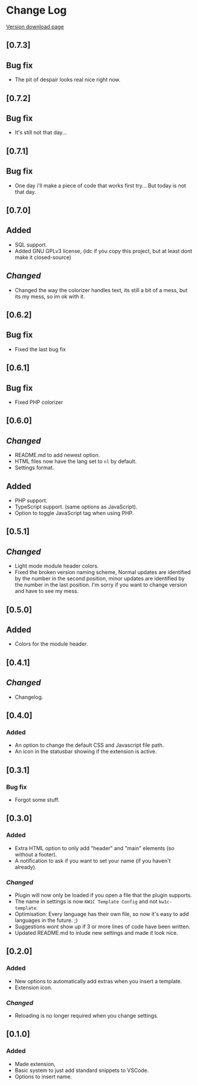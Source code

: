 # Change Log
[Version download page](https://marketplace.visualstudio.com/items?itemName=JoeryMunninghoff.kw1c-template)

## [0.7.3]
## **Bug fix**
- The pit of despair looks real nice right now.

## [0.7.2]
## **Bug fix**
- It's still not that day...

## [0.7.1]
## **Bug fix**
- One day i'll make a piece of code that works first try... But today is not that day.

## [0.7.0]
## **Added**
- SQL support.
- Added GNU GPLv3 license, (idc if you copy this project, but at least dont make it closed-source)

## ***Changed***
- Changed the way the colorizer handles text, its still a bit of a mess, but its my mess, so im ok with it.

## [0.6.2]
## **Bug fix**
- Fixed the last bug fix

## [0.6.1]
## **Bug fix**
- Fixed PHP colorizer

## [0.6.0]
## ***Changed***
- README.md to add newest option.
- HTML files now have the lang set to `nl` by default.
- Settings format.

## **Added**
- PHP support.
- TypeScript support. (same options as JavaScript).
- Option to toggle JavaScript tag when using PHP.

## [0.5.1]
## ***Changed***
- Light mode module header colors.
- Fixed the broken version naming scheme, Normal updates are identified by the number in the second position, minor updates are identified by the number in the last position. I'm sorry if you want to change version and have to see my mess.

## [0.5.0]
## **Added**
- Colors for the module header.

## [0.4.1]
## ***Changed***
- Changelog.

## [0.4.0]
### **Added**
- An option to change the default CSS and Javascript file path.
- An icon in the statusbar showing if the extension is active.


## [0.3.1]
### **Bug fix**
- Forgot some stuff.

## [0.3.0]
### **Added**
- Extra HTML option to only add "header" and "main" elements (so without a footer).
- A notification to ask if you want to set your name (if you haven't already).

### ***Changed***
- Plugin will now only be loaded if you open a file that the plugin supports.
- The name in settings is now `KW1C Template Config` and not `kw1c-template`.
- Optimisation: Every language has their own file, so now it's easy to add languages in the future. ;)
- Suggestions wont show up if 3 or more lines of code have been written.
- Updated README.md to inlude new settings and made it look nice.

## [0.2.0]
### **Added**
- New options to automatically add extras when you insert a template.
- Extension icon.

### ***Changed***
- Reloading is no longer required when you change settings.

## [0.1.0]
### **Added**
- Made extension,
- Basic system to just add standard snippets to VSCode.
- Options to insert name.
